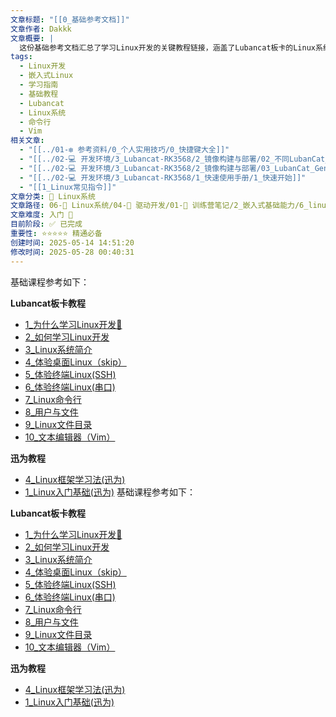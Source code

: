 ```yaml
---
文章标题: "[[0_基础参考文档]]"
文章作者: Dakkk
文章概要: |
  这份基础参考文档汇总了学习Linux开发的关键教程链接，涵盖了Lubancat板卡的Linux系统基础（如命令行、文件管理、Vim编辑器等）以及通用的Linux入门学习方法。它为初学者提供了一个清晰的学习路径和资源导航。
tags:
  - Linux开发
  - 嵌入式Linux
  - 学习指南
  - 基础教程
  - Lubancat
  - Linux系统
  - 命令行
  - Vim
相关文章:
  - "[[../01-❇️ 参考资料/0_个人实用技巧/0_快捷键大全]]"
  - "[[../02-💻 开发环境/3_Lubancat-RK3568/2_镜像构建与部署/02_不同LubanCat_SDK对比]]"
  - "[[../02-💻 开发环境/3_Lubancat-RK3568/2_镜像构建与部署/03_LubanCat_Gen_SDK]]"
  - "[[../02-💻 开发环境/3_Lubancat-RK3568/1_快速使用手册/1_快速开始]]"
  - "[[1_Linux常见指令]]"
文章分类: 🐧 Linux系统
文章路径: 06-🐧 Linux系统/04-🔌 驱动开发/01-📝 训练营笔记/2_嵌入式基础能力/6_linux基础/基础参考文档.md
文章难度: 入门 🌱
目前阶段: ✅ 已完成
重要性: ⭐⭐⭐⭐⭐ 精通必备
创建时间: 2025-05-14 14:51:20
修改时间: 2025-05-28 00:40:31
---
```


基础课程参考如下：

**Lubancat板卡教程**
- [1_为什么学习Linux开发📕](../05-💻%20Linux应用开发与系统编程/3_Linux基础与应用开发实战(Lubancat-RK3568)/1_Linux系统/1_为什么学习Linux开发📕.md)
- [2_如何学习Linux开发](../05-💻%20Linux应用开发与系统编程/3_Linux基础与应用开发实战(Lubancat-RK3568)/1_Linux系统/2_如何学习Linux开发.md)
- [3_Linux系统简介](../05-💻%20Linux应用开发与系统编程/3_Linux基础与应用开发实战(Lubancat-RK3568)/1_Linux系统/3_Linux系统简介.md)
- [4_体验桌面Linux（skip）](../05-💻%20Linux应用开发与系统编程/3_Linux基础与应用开发实战(Lubancat-RK3568)/1_Linux系统/4_体验桌面Linux（skip）.md)
- [5_体验终端Linux(SSH)](../05-💻%20Linux应用开发与系统编程/3_Linux基础与应用开发实战(Lubancat-RK3568)/1_Linux系统/5_体验终端Linux(SSH).md)
- [6_体验终端Linux(串口)](../05-💻%20Linux应用开发与系统编程/3_Linux基础与应用开发实战(Lubancat-RK3568)/1_Linux系统/6_体验终端Linux(串口).md)
- [7_Linux命令行](../05-💻%20Linux应用开发与系统编程/3_Linux基础与应用开发实战(Lubancat-RK3568)/1_Linux系统/7_Linux命令行.md)
- [8_用户与文件](../05-💻%20Linux应用开发与系统编程/3_Linux基础与应用开发实战(Lubancat-RK3568)/1_Linux系统/8_用户与文件.md)
- [9_Linux文件目录](../05-💻%20Linux应用开发与系统编程/3_Linux基础与应用开发实战(Lubancat-RK3568)/1_Linux系统/9_Linux文件目录.md)
- [10_文本编辑器（Vim）](../05-💻%20Linux应用开发与系统编程/3_Linux基础与应用开发实战(Lubancat-RK3568)/1_Linux系统/10_文本编辑器（Vim）.md)

**迅为教程**
- [4_Linux框架学习法(迅为)](../00-🎯%20学习路线/4_Linux框架学习法(迅为).md)
- [1_Linux入门基础(迅为)](../04-⚡%20嵌入式基础能力/1_Linux入门基础(迅为).md)
基础课程参考如下：

**Lubancat板卡教程**
- [1_为什么学习Linux开发📕](../05-💻%20Linux应用开发与系统编程/3_Linux基础与应用开发实战(Lubancat-RK3568)/1_Linux系统/1_为什么学习Linux开发📕.md)
- [2_如何学习Linux开发](../05-💻%20Linux应用开发与系统编程/3_Linux基础与应用开发实战(Lubancat-RK3568)/1_Linux系统/2_如何学习Linux开发.md)
- [3_Linux系统简介](../05-💻%20Linux应用开发与系统编程/3_Linux基础与应用开发实战(Lubancat-RK3568)/1_Linux系统/3_Linux系统简介.md)
- [4_体验桌面Linux（skip）](../05-💻%20Linux应用开发与系统编程/3_Linux基础与应用开发实战(Lubancat-RK3568)/1_Linux系统/4_体验桌面Linux（skip）.md)
- [5_体验终端Linux(SSH)](../05-💻%20Linux应用开发与系统编程/3_Linux基础与应用开发实战(Lubancat-RK3568)/1_Linux系统/5_体验终端Linux(SSH).md)
- [6_体验终端Linux(串口)](../05-💻%20Linux应用开发与系统编程/3_Linux基础与应用开发实战(Lubancat-RK3568)/1_Linux系统/6_体验终端Linux(串口).md)
- [7_Linux命令行](../05-💻%20Linux应用开发与系统编程/3_Linux基础与应用开发实战(Lubancat-RK3568)/1_Linux系统/7_Linux命令行.md)
- [8_用户与文件](../05-💻%20Linux应用开发与系统编程/3_Linux基础与应用开发实战(Lubancat-RK3568)/1_Linux系统/8_用户与文件.md)
- [9_Linux文件目录](../05-💻%20Linux应用开发与系统编程/3_Linux基础与应用开发实战(Lubancat-RK3568)/1_Linux系统/9_Linux文件目录.md)
- [10_文本编辑器（Vim）](../05-💻%20Linux应用开发与系统编程/3_Linux基础与应用开发实战(Lubancat-RK3568)/1_Linux系统/10_文本编辑器（Vim）.md)

**迅为教程**
- [4_Linux框架学习法(迅为)](../00-🎯%20学习路线/4_Linux框架学习法(迅为).md)
- [1_Linux入门基础(迅为)](../04-⚡%20嵌入式基础能力/1_Linux入门基础(迅为).md)